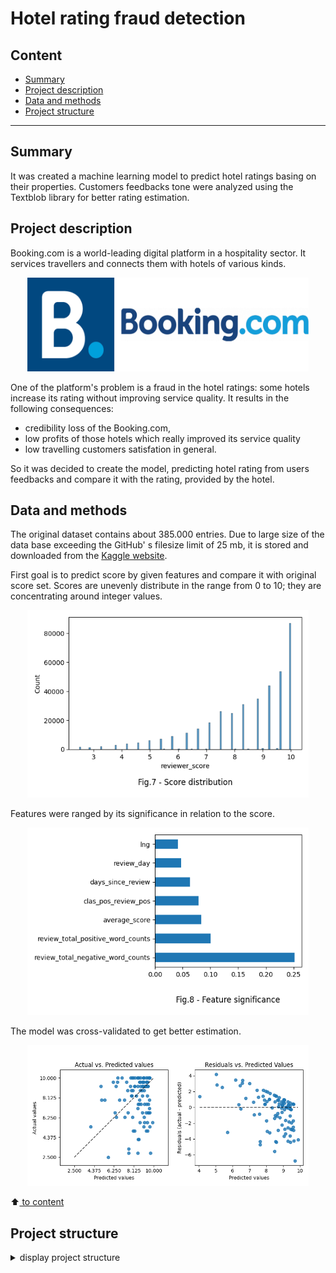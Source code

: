 # Hotel rating fraud detection


## Content

* [Summary](README.md#Summary)  
* [Project description](README.md#Project-description)  
* [Data and methods](README.md#Data-and-methods)                                
* [Project structure](README.md#Project-structure)                   


---

## Summary

It was created a machine learning model to predict hotel ratings basing on their properties. Customers feedbacks tone were analyzed using the Textblob library for better rating estimation. 

## Project description

Booking.com is a world-leading digital platform in a hospitality sector. It services travellers and connects them with hotels of various kinds. 

<p align="center"> <img src="figures/Booking_logo.png" width="450" height="150"> </p>

One of the platform's problem is a fraud in the hotel ratings: some hotels increase its rating without improving service quality. It results in the following consequences: 

* credibility loss of the Booking.com, 
* low profits of those hotels which really improved its service quality
* low travelling customers satisfation in general.

So it was decided to create the model, predicting hotel rating from users feedbacks and compare it with the rating, provided by the hotel.

## Data and methods

The original dataset contains about 385.000 entries. Due to large size of the data base exceeding the GitHub' s filesize limit of 25 mb, it is stored and downloaded from the [Kaggle website](https://www.kaggle.com/competitions/sf-booking/data). 

First goal is to predict score by given features and compare it with original score set. Scores are unevenly distribute in the range from 0 to 10; they are concentrating around integer values.

<div align="center"> <img src="./figures/fig_7.png" width="450">  </div>

Features were ranged by its significance in relation to the score.

<div align="center"> <img src="./figures/fig_8.png" width="450">  </div>

The model was cross-validated to get better estimation.

<div align="center"> <img src="./figures/fig_9.png" width="450">  </div>

:arrow_up:[ to content](README.md#Content)


## Project structure

<details>
  <summary>display project structure </summary>

```Python
Hotel-rating-fraud-detection
├── .gitignore
├── config              # configuration parameters
│   └── data_config.json     
├── data                # data archive
│   └── hotels.zip      
├── figures             # figures
│   ├── fig_1.png
......
│   └── fig_9.png
├── models              # models storage
│   ├── models.py
│   └── __ init __.py
├── notebooks           # project notebooks storage
│   └── Project-3_v3.ipynb
├── README.md
├── requirements.txt
└── utils
    ├── functions.py
    └── __ init __.py

```
</details>